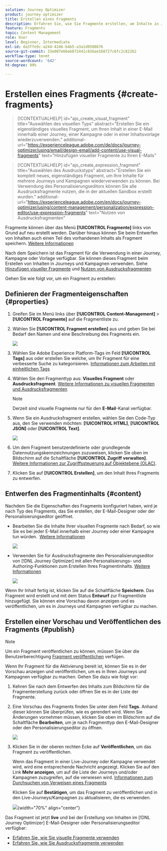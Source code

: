 ```yaml
---
solution: Journey Optimizer
product: journey optimizer
title: Erstellen eines Fragments
description: Erfahren Sie, wie Sie Fragmente erstellen, um Inhalte in Journey Optimizer-Kampagnen und -Journeys wiederzuverwenden.
feature: Fragments
topic: Content Management
role: User
level: Beginner, Intermediate
exl-id: da3ffe9c-a244-4246-b4b5-a3a1d0508676
source-git-commit: 33e007e66eb072441c816ae168727c6fc2c82262
workflow-type: tm+mt
source-wordcount: '642'
ht-degree: 99%

---
```


# Erstellen eines Fragments {#create-fragments}

>[!CONTEXTUALHELP]
>id="ajo_create_visual_fragment"
>title="Auswählen des visuellen Typs"
>abstract="Erstellen Sie ein eigenständiges visuelles Fragment, um Ihren Inhalt in einer E-Mail innerhalb einer Journey, einer Kampagne oder in einer Inhaltsvorlage wiederzuverwenden."
>additional-url="https://experienceleague.adobe.com/de/docs/journey-optimizer/using/email/design-email/add-content/use-visual-fragments" text="Hinzufügen visueller Fragmente zu Ihren E-Mails"

>[!CONTEXTUALHELP]
>id="ajo_create_expression_fragment"
>title="Auswählen des Ausdruckstyps"
>abstract="Erstellen Sie ein komplett neues, eigenständiges Fragment, um Ihre Inhalte für mehrere Journeys und Kampagnen wiederverwenden zu können. Bei Verwendung des Personalisierungseditors können Sie alle Ausdrucksfragmente nutzen, die in der aktuellen Sandbox erstellt wurden."
>additional-url="https://experienceleague.adobe.com/en/docs/journey-optimizer/using/content-management/personalization/expression-editor/use-expression-fragments" text="Nutzen von Ausdrucksfragmenten"

Fragmente können über das Menü **[!UICONTROL Fragmente]** links von Grund auf neu erstellt werden. Darüber hinaus können Sie beim Entwerfen von Inhalten auch einen Teil des vorhandenen Inhalts als Fragment speichern. [Weitere Informationen](#save-as-fragment)

Nach dem Speichern ist das Fragment für die Verwendung in einer Journey, Kampagne oder Vorlage verfügbar. Sie können dieses Fragment beim Erstellen von Inhalten in Journeys und Kampagnen verwenden. Siehe [Hinzufügen visueller Fragmente](../email/use-visual-fragments.md) und [Nutzen von Ausdrucksfragmenten](../personalization/use-expression-fragments.md)

Gehen Sie wie folgt vor, um ein Fragment zu erstellen:

## Definieren der Fragmenteigenschaften {#properties}

1. Greifen Sie im Menü links über **[!UICONTROL Content-Management]** > **[!UICONTROL Fragmente]** auf die Fragmentliste zu.

1. Wählen Sie **[!UICONTROL Fragment erstellen]** aus und geben Sie bei Bedarf den Namen und eine Beschreibung des Fragments ein.

   ![](assets/fragment-details.png)

1. Wählen Sie Adobe Experience Platform-Tags im Feld **[!UICONTROL Tags]** aus oder erstellen Sie welche, um Ihr Fragment für eine verbesserte Suche zu kategorisieren. [Informationen zum Arbeiten mit einheitlichen Tags](../start/search-filter-categorize.md#tags)

1. Wählen Sie den Fragmenttyp aus: **Visuelles Fragment** oder **Ausdrucksfragment**. [Weitere Informationen zu visuellen Fragmenten und Ausdrucksfragmenten](../content-management/fragments.md#visual-expression)

   >[!NOTE]
   >
   >Derzeit sind visuelle Fragmente nur für den **E-Mail**-Kanal verfügbar.

1. Wenn Sie ein Ausdrucksfragment erstellen, wählen Sie den Code-Typ aus, den Sie verwenden möchten: **[!UICONTROL HTML]**, **[!UICONTROL JSON]** oder **[!UICONTROL Text]**.

   ![](assets/fragment-expression-type.png)

1. Um dem Fragment benutzerdefinierte oder grundlegende Datennutzungskennzeichnungen zuzuweisen, klicken Sie oben im Bildschirm auf die Schaltfläche **[!UICONTROL Zugriff verwalten]**. [Weitere Informationen zur Zugriffssteuerung auf Objektebene (OLAC)](../administration/object-based-access.md).

1. Klicken Sie auf **[!UICONTROL Erstellen]**, um den Inhalt Ihres Fragments zu entwerfen.

## Entwerfen des Fragmentinhalts {#content}

Nachdem Sie die Eigenschaften des Fragments konfiguriert haben, wird je nach Typ des Fragments, das Sie erstellen, der E-Mail-Designer oder der Personalisierungseditor geöffnet.

* Bearbeiten Sie die Inhalte Ihrer visuellen Fragmente nach Bedarf, so wie Sie es bei jeder E-Mail innerhalb einer Journey oder einer Kampagne tun würden.  [Weitere Informationen](../email/get-started-email-design.md)

  ![](assets/fragment-designer.png)

* Verwenden Sie für Ausdrucksfragmente den Personalisierungseditor von [!DNL Journey Optimizer] mit allen Personalisierungs- und Authoring-Funktionen zum Erstellen Ihres Fragmentinhalts. [Weitere Informationen](../personalization/personalization-build-expressions.md)

  ![](assets/fragment-expression-editor.png)

Wenn Ihr Inhalt fertig ist, klicken Sie auf die Schaltfläche **Speichern**. Das Fragment wird erstellt und mit dem Status **Entwurf** zur Fragmentliste hinzugefügt. Sie können eine Vorschau davon anzeigen und es veröffentlichen, um es in Journeys und Kampagnen verfügbar zu machen.

## Erstellen einer Vorschau und Veröffentlichen des Fragments {#publish}

>[!NOTE]
>
>Um ein Fragment veröffentlichen zu können, müssen Sie über die Benutzerberechtigung [Fragment veröffentlichen](../administration/ootb-product-profiles.md#content-library-manager) verfügen.

Wenn Ihr Fragment für die Aktivierung bereit ist, können Sie es in der Vorschau anzeigen und veröffentlichen, um es in Ihren Journeys und Kampagnen verfügbar zu machen. Gehen Sie dazu wie folgt vor:

1. Kehren Sie nach dem Entwerfen des Inhalts zum Bildschirm für die Fragmenterstellung zurück oder öffnen Sie es in der Liste der Fragmente.

1. Eine Vorschau des Fragments finden Sie unter dem Feld **Tags**. Anhand dieser können Sie überprüfen, wie es gerendert wird. Wenn Sie Änderungen vornehmen müssen, klicken Sie oben im Bildschirm auf die Schaltfläche **Bearbeiten**, um je nach Fragmenttyp den E-Mail-Designer oder den Personalisierungseditor zu öffnen.

   ![](assets/fragment-preview.png)

1. Klicken Sie in der oberen rechten Ecke auf **Veröffentlichen**, um das Fragment zu veröffentlichen.

   Wenn das Fragment in einer Live-Journey oder Kampagne verwendet wird, wird eine entsprechende Nachricht angezeigt. Klicken Sie auf den Link **Mehr anzeigen**, um auf die Liste der Journeys und/oder Kampagnen zuzugreifen, auf die verwiesen wird. [Informationen zum Durchsuchen von Verweisen eines Fragments](../content-management/manage-fragments.md#explore-references)

   Klicken Sie auf **Bestätigen**, um das Fragment zu veröffentlichen und in den Live-Journeys/Kampagnen zu aktualisieren, die es verwenden.

   ![](assets/fragment-publish.png){width="70%" align="center"}

Das Fragment ist jetzt **live** und bei der Erstellung von Inhalten im [!DNL Journey Optimizer] E-Mail-Designer oder Personalisierungseditor verfügbar:

* [Erfahren Sie, wie Sie visuelle Fragmente verwenden](../email/use-visual-fragments.md)
* [Erfahren Sie, wie Sie Ausdrucksfragmente verwenden](../personalization/use-expression-fragments.md)
